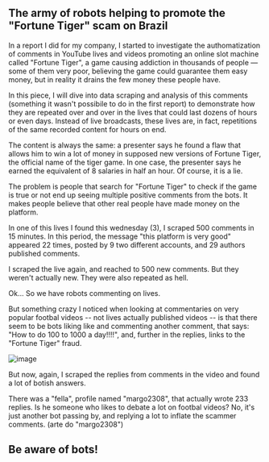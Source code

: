 ## The army of robots helping to promote the "Fortune Tiger" scam on Brazil

In a report I did for my company, I started to investigate the authomatization of comments in YouTube lives and videos promoting an online slot machine called "Fortune Tiger", a game causing addiction in thousands of people — some of them very poor, believing the game could guarantee them easy money, but in reality it drains the few money these people have.   

In this piece, I will dive into data scraping and analysis of this comments (something it wasn't possibile to do in the first report) to demonstrate how they are repeated over and over in the lives that could last dozens of hours or even days. Instead of live broadcasts, these lives are, in fact, repetitions of the same recorded content for hours on end.

The content is always the same: a presenter says he found a flaw that allows him to win a lot of money in supposed new versions of Fortune Tiger, the official name of the tiger game. In one case, the presenter says he earned the equivalent of 8 salaries in half an hour. Of course, it is a lie. 

The problem is people that search for "Fortune Tiger" to check if the game is true or not end up seeing multiple positive comments from the bots. It makes people believe that other real people have made money on the platform. 

In one of this lives I found this wednesday  (3), I scraped 500 comments in  15 minutes. In this period, the message "this platform is very good" appeared 22 times, posted by 9 two different accounts, and 29 authors published comments. 

<div class="flourish-embed flourish-word-cloud" data-src="visualisation/18623441"><script src="https://public.flourish.studio/resources/embed.js"></script></div>

I scraped the live again, and reached to 500 new comments. But they weren't actually new. They were also repeated as hell. 

<div class="flourish-embed flourish-word-cloud" data-src="visualisation/18623441"><script src="https://public.flourish.studio/resources/embed.js"></script></div>

Ok... So we have robots commenting on lives. 

But something crazy I noticed when looking at commentaries on very popular footbal videos -- not lives actually published videos -- is that there seem to be bots liking like and commenting  another comment, that says: "How to do 100 to 1000 a day!!!!", and, further in the replies, links to the "Fortune Tiger" fraud. 

![image](https://github.com/Gabriel-Croquer/scrape_live_youtube/assets/62573122/a6fd583c-3630-4115-8f8f-20c620c508c4)

But now, again, I scraped the replies from comments in the video and found a lot of botish answers. 

<div class="flourish-embed flourish-word-cloud" data-src="visualisation/18623637"><script src="https://public.flourish.studio/resources/embed.js"></script></div>

There was a "fella", profile named "margo2308", that actually wrote 233 replies. Is he someone who likes to debate a lot on footbal videos? No, it's just another bot passing by, and replying a lot to inflate the scammer comments. 
(arte do "margo2308") 



## Be aware of bots!
